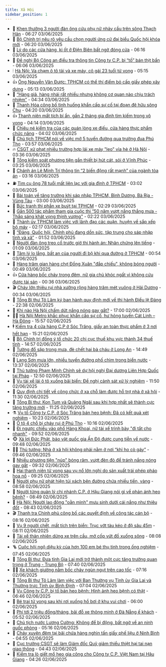 ```yaml
---
title: Xã Hội
sidebar_position: 1
---
```


<!-- dantri-xa-hoi:START -->
- 🫣 [Khen thưởng 3 người đàn ông cứu phụ nữ nhảy cầu trên sông Thạch Hãn](https://dantri.com.vn/xa-hoi/khen-thuong-3-nguoi-dan-ong-cuu-phu-nu-nhay-cau-tren-song-thach-han-20250603124447080.htm) - 06:27 03/06/2025
- 💼 [Bộ Chính trị nêu rõ yêu cầu chọn người ứng cử đại biểu Quốc hội khóa mới](https://dantri.com.vn/xa-hoi/bo-chinh-tri-neu-ro-yeu-cau-chon-nguoi-ung-cu-dai-bieu-quoc-hoi-khoa-moi-20250603131350569.htm) - 06:20 03/06/2025
- 🎊 [Lý do các cửa hàng, ki ốt ở Điện Biên bất ngờ đóng cửa](https://dantri.com.vn/xa-hoi/ly-do-cac-cua-hang-ki-ot-o-dien-bien-bat-ngo-dong-cua-20250603130333406.htm) - 06:16 03/06/2025
- 🙉 [Đề nghị Bộ Công an điều tra thông tin Công ty C.P. bị “tố” bán thịt bẩn](https://dantri.com.vn/xa-hoi/de-nghi-bo-cong-an-dieu-tra-thong-tin-cong-ty-cp-bi-to-ban-thit-ban-20250603130603915.htm) - 06:06 03/06/2025
- 🕯 [Hà Nội: Va chạm ô tô tải và xe máy, cô gái 23 tuổi tử vong](https://dantri.com.vn/xa-hoi/ha-noi-va-cham-o-to-tai-va-xe-may-co-gai-23-tuoi-tu-vong-20250603121217872.htm) - 05:15 03/06/2025
- 👍 [Ông Nguyễn Văn Được: TPHCM có thể thí điểm bỏ cấp giấy phép xây dựng](https://dantri.com.vn/xa-hoi/ong-nguyen-van-duoc-tphcm-co-the-thi-diem-bo-cap-giay-phep-xay-dung-20250603120620973.htm) - 05:13 03/06/2025
- 🤖 [“Hàng giả, hàng nhái rất nhiều nhưng không cơ quan nào chịu trách nhiệm”](https://dantri.com.vn/xa-hoi/hang-gia-hang-nhai-rat-nhieu-nhung-khong-co-quan-nao-chiu-trach-nhiem-20250603112243847.htm) - 04:34 03/06/2025
- 🙉 [Thanh Hóa công bố tình huống khẩn cấp sự cố tại đoạn đê hữu sông Chu](https://dantri.com.vn/xa-hoi/thanh-hoa-cong-bo-tinh-huong-khan-cap-su-co-tai-doan-de-huu-song-chu-20250603104952235.htm) - 04:20 03/06/2025
- 👍 [Thanh niên mất tích bí ẩn, gần 2 tháng gia đình tìm kiếm trong vô vọng](https://dantri.com.vn/xa-hoi/thanh-nien-mat-tich-bi-an-gan-2-thang-gia-dinh-tim-kiem-trong-vo-vong-20250603100729592.htm) - 04:14 03/06/2025
- 🗽 [Chiêu né kiểm tra của các quán lòng xe điếu, cửa hàng thực phẩm chức năng](https://dantri.com.vn/xa-hoi/chieu-ne-kiem-tra-cua-cac-quan-long-xe-dieu-cua-hang-thuc-pham-chuc-nang-20250603101009394.htm) - 04:02 03/06/2025
- 🗽 [Chủ tịch TPHCM nói về việc mở 5 tuyến đường qua trường đua Phú Thọ](https://dantri.com.vn/xa-hoi/chu-tich-tphcm-noi-ve-viec-mo-5-tuyen-duong-qua-truong-dua-phu-tho-20250603104405248.htm) - 03:57 03/06/2025
- 🔥 [CSGT xử phạt nhiều trường hợp lái xe máy &quot;leo&quot; vỉa hè ở Hà Nội](https://dantri.com.vn/xa-hoi/csgt-xu-phat-nhieu-truong-hop-lai-xe-may-leo-via-he-o-ha-noi-20250603102526335.htm) - 03:36 03/06/2025
- 🦒 [Tổng kiểm soát phương tiện gắn thiết bị hút cát, sỏi ở Vĩnh Phúc](https://dantri.com.vn/xa-hoi/tong-kiem-soat-phuong-tien-gan-thiet-bi-hut-cat-soi-o-vinh-phuc-20250603102217628.htm) - 03:25 03/06/2025
- 🧐 [Chánh án Lê Minh Trí thông tin “2 biến động rất mạnh” của ngành tòa án](https://dantri.com.vn/xa-hoi/chanh-an-le-minh-tri-thong-tin-2-bien-dong-rat-manh-cua-nganh-toa-an-20250603100907026.htm) - 03:16 03/06/2025
- ⛽️ [Tìm cụ ông 78 tuổi mất liên lạc với gia đình ở TPHCM](https://dantri.com.vn/xa-hoi/tim-cu-ong-78-tuoi-mat-lien-lac-voi-gia-dinh-o-tphcm-20250603095205884.htm) - 03:02 03/06/2025
- 🚀 [Bài toán về tăng trưởng khi sáp nhập TPHCM, Bình Dương, Bà Rịa - Vũng Tàu](https://dantri.com.vn/xa-hoi/bai-toan-ve-tang-truong-khi-sap-nhap-tphcm-binh-duong-ba-ria-vung-tau-20250603092944495.htm) - 03:00 03/06/2025
- 🦒 [Bức tranh thị phần xe buýt tại TPHCM](https://dantri.com.vn/xa-hoi/buc-tranh-thi-phan-xe-buyt-tai-tphcm-20250602215809670.htm) - 02:29 03/06/2025
- 🦅 [Gần 500 tác phẩm tham gia cuộc thi “50 năm vượt nắng thắng mưa - Thắp sáng khát vọng thịnh vượng&quot;](https://dantri.com.vn/xa-hoi/gan-500-tac-pham-tham-gia-cuoc-thi-50-nam-vuot-nang-thang-mua-thap-sang-khat-vong-thinh-vuong-20250603090720933.htm) - 02:22 03/06/2025
- 🚀 [Thành ủy TPHCM làm việc với lãnh đạo các quận, huyện về sắp xếp bộ máy](https://dantri.com.vn/xa-hoi/thanh-uy-tphcm-lam-viec-voi-lanh-dao-cac-quan-huyen-ve-sap-xep-bo-may-20250603083752653.htm) - 02:17 03/06/2025
- 🦅 [“Đảng, Quốc hội, Chính phủ đang dồn sức, tập trung cho sáp nhập tỉnh và xã”](https://dantri.com.vn/xa-hoi/dang-quoc-hoi-chinh-phu-dang-don-suc-tap-trung-cho-sap-nhap-tinh-va-xa-20250603084305956.htm) - 01:52 03/06/2025
- 🤠 [Người đàn ông treo cổ trước giờ thi hành án: Nhân chứng lên tiếng](https://dantri.com.vn/xa-hoi/nguoi-dan-ong-treo-co-truoc-gio-thi-hanh-an-nhan-chung-len-tieng-20250602010914262.htm) - 01:09 03/06/2025
- 💄 [Tâm lý lo lắng, bất an của người đi bộ khi qua đường ở TPHCM](https://dantri.com.vn/xa-hoi/tam-ly-lo-lang-bat-an-cua-nguoi-di-bo-khi-qua-duong-o-tphcm-20250602114332504.htm) - 00:54 03/06/2025
- 🥷 [Hàng trăm gian hàng chợ Đồng Xuân &quot;đắp chiếu&quot;, không bóng người](https://dantri.com.vn/xa-hoi/hang-tram-gian-hang-cho-dong-xuan-dap-chieu-khong-bong-nguoi-20250603004224906.htm) - 00:49 03/06/2025
- 👍 [Cửa hàng bốc cháy trong đêm, nữ gia chủ khóc ngất vì không cứu được tài sản](https://dantri.com.vn/xa-hoi/cua-hang-boc-chay-trong-dem-nu-gia-chu-khoc-ngat-vi-khong-cuu-duoc-tai-san-20250603070838219.htm) - 00:36 03/06/2025
- 🎬 [Cháy lớn thiêu rụi nhà xưởng rộng hàng trăm mét vuông ở Hải Dương](https://dantri.com.vn/xa-hoi/chay-lon-thieu-rui-nha-xuong-rong-hang-tram-met-vuong-o-hai-duong-20250603071941250.htm) - 00:34 03/06/2025
- 🦒 [Tổng Bí thư Tô Lâm ký ban hành quy định mới về thi hành Điều lệ Đảng](https://dantri.com.vn/xa-hoi/tong-bi-thu-to-lam-ky-ban-hanh-quy-dinh-moi-ve-thi-hanh-dieu-le-dang-20250602234159998.htm) - 22:38 02/06/2025
- 🌊 [Khi nào Hà Nội chấm dứt nắng nóng gay gắt?](https://dantri.com.vn/xa-hoi/khi-nao-ha-noi-cham-dut-nang-nong-gay-gat-20250602200541718.htm) - 17:00 02/06/2025
- 🧑‍💻 [Hà Nội Metro khắc phục khẩn cấp sự cố, hư hỏng tuyến Cát Linh – Hà Đông](https://dantri.com.vn/xa-hoi/ha-noi-metro-khac-phuc-khan-cap-su-co-hu-hong-tuyen-cat-linh-ha-dong-20250602225400041.htm) - 15:57 02/06/2025
- 🕴 [Kiểm tra 4 cửa hàng C.P ở Sóc Trăng, giấy an toàn thực phẩm ở 3 nơi hết hạn](https://dantri.com.vn/xa-hoi/kiem-tra-4-cua-hang-cp-o-soc-trang-giay-an-toan-thuc-pham-o-3-noi-het-han-20250602215110507.htm) - 15:21 02/06/2025
- 🤔 [Bộ Chính trị đồng ý tổ chức 20 chi cục thuế khu vực thành 34 thuế tỉnh](https://dantri.com.vn/xa-hoi/bo-chinh-tri-dong-y-to-chuc-20-chi-cuc-thue-khu-vuc-thanh-34-thue-tinh-20250602214531170.htm) - 14:57 02/06/2025
- 💄 [Tường đổ sập trong mưa, đè chết hai bà cháu ở Long An](https://dantri.com.vn/xa-hoi/tuong-do-sap-trong-mua-de-chet-hai-ba-chau-o-long-an-20250602214518454.htm) - 14:49 02/06/2025
- 🧠 [Lạng Sơn mưa lớn, nhiều tuyến đường phố chìm trong biển nước](https://dantri.com.vn/xa-hoi/lang-son-mua-lon-nhieu-tuyen-duong-pho-chim-trong-bien-nuoc-20250602203350258.htm) - 13:37 02/06/2025
- 🦣 [Thủ tướng Phạm Minh Chính sẽ dự hội nghị Đại dương Liên Hợp Quốc tại Pháp](https://dantri.com.vn/xa-hoi/thu-tuong-pham-minh-chinh-se-du-hoi-nghi-dai-duong-lien-hop-quoc-tai-phap-20250602192636702.htm) - 12:50 02/06/2025
- 💫 [Vụ tài xế lái ô tô xuống bãi biển: Đề nghị cảnh sát xử lý nghiêm](https://dantri.com.vn/xa-hoi/vu-tai-xe-lai-o-to-xuong-bai-bien-de-nghi-canh-sat-xu-ly-nghiem-20250602182729598.htm) - 11:50 02/06/2025
- 🚀 [Quy định chi tiết về công chức ở xa chỗ làm được hỗ trợ nhà ở xã hội](https://dantri.com.vn/xa-hoi/quy-dinh-chi-tiet-ve-cong-chuc-o-xa-cho-lam-duoc-ho-tro-nha-o-xa-hoi-20250602182553388.htm) - 11:30 02/06/2025
- 🤔 [Tổng Bí thư: Kon Tum và Quảng Ngãi sau khi hợp nhất sẽ thành cực tăng trưởng mới](https://dantri.com.vn/xa-hoi/tong-bi-thu-kon-tum-va-quang-ngai-sau-khi-hop-nhat-se-thanh-cuc-tang-truong-moi-20250602182510625.htm) - 11:25 02/06/2025
- ⚗️ [Vụ tố Công ty C.P. ở Sóc Trăng bán heo bệnh: Đã có kết quả xét nghiệm](https://dantri.com.vn/xa-hoi/vu-to-cong-ty-cp-o-soc-trang-ban-heo-benh-da-co-ket-qua-xet-nghiem-20250602165803578.htm) - 10:23 02/06/2025
- 🫶 [Ô tô 4 chỗ bị cháy rụi ở Phú Thọ](https://dantri.com.vn/xa-hoi/o-to-4-cho-bi-chay-rui-o-phu-tho-20250602171205690.htm) - 10:16 02/06/2025
- 🌮 [Đi ngược chiều vào phố Hàng Khoai, nữ tài xế trình bày &quot;đi tắt cho nhanh&quot;](https://dantri.com.vn/xa-hoi/di-nguoc-chieu-vao-pho-hang-khoai-nu-tai-xe-trinh-bay-di-tat-cho-nhanh-20250602163929100.htm) - 09:52 02/06/2025
- 🐵 [Xá lợi Đức Phật, bảo vật quốc gia Ấn Độ được cung tiễn về nước](https://dantri.com.vn/xa-hoi/xa-loi-duc-phat-bao-vat-quoc-gia-an-do-duoc-cung-tien-ve-nuoc-20250602162452920.htm) - 09:48 02/06/2025
- 🧑‍🏫 [Thủ tướng: Nhà ở xã hội không phải nằm ở nơi “khỉ ho cò gáy”](https://dantri.com.vn/xa-hoi/thu-tuong-nha-o-xa-hoi-khong-phai-nam-o-noi-khi-ho-co-gay-20250602162908700.htm) - 09:46 02/06/2025
- 💫 [Nhiều phương tiện &quot;núp&quot; bóng râm, vượt đèn đỏ để tránh nắng nóng gay gắt](https://dantri.com.vn/xa-hoi/nhieu-phuong-tien-nup-bong-ram-vuot-den-do-de-tranh-nang-nong-gay-gat-20250602161129278.htm) - 09:32 02/06/2025
- 🦩 [Hai thanh niên tử vong sau vụ nổ lớn nghi do sản xuất trái phép pháo hoa nổ](https://dantri.com.vn/xa-hoi/hai-thanh-nien-tu-vong-sau-vu-no-lon-nghi-do-san-xuat-trai-phep-phao-hoa-no-20250602154445383.htm) - 09:25 02/06/2025
- 🦄 [Người phụ nữ phát hiện túi xách bên đường chứa nhiều tiền, vàng](https://dantri.com.vn/xa-hoi/nguoi-phu-nu-phat-hien-tui-xach-ben-duong-chua-nhieu-tien-vang-20250602153629419.htm) - 08:58 02/06/2025
- 💂 [Người từng quản lý chi nhánh C.P. ở Hậu Giang nói gì về phản ánh heo bệnh?](https://dantri.com.vn/xa-hoi/nguoi-tung-quan-ly-chi-nhanh-cp-o-hau-giang-noi-gi-ve-phan-anh-heo-benh-20250530190338874.htm) - 08:49 02/06/2025
- 💄 [Hà Nội: Người lao động &quot;oằn mình&quot; mưu sinh dưới cái nắng như thiêu đốt](https://dantri.com.vn/xa-hoi/ha-noi-nguoi-lao-dong-oan-minh-muu-sinh-duoi-cai-nang-nhu-thieu-dot-20250602153407317.htm) - 08:43 02/06/2025
- 🎬 [Thanh tra Chính phủ công bố các quyết định về công tác cán bộ](https://dantri.com.vn/xa-hoi/thanh-tra-chinh-phu-cong-bo-cac-quyet-dinh-ve-cong-tac-can-bo-20250602151103822.htm) - 08:16 02/06/2025
- 👀 [Vụ 9 người chết, mất tích trên biển: Trục vớt tàu kéo ở độ sâu 45m](https://dantri.com.vn/xa-hoi/vu-9-nguoi-chet-mat-tich-tren-bien-truc-vot-tau-keo-o-do-sau-45m-20250602145140752.htm) - 08:11 02/06/2025
- 💃 [Tài xế thản nhiên dừng xe trên cầu, mở cốp vứt đồ xuống sông](https://dantri.com.vn/xa-hoi/tai-xe-than-nhien-dung-xe-tren-cau-mo-cop-vut-do-xuong-song-20250602143649646.htm) - 08:08 02/06/2025
- 🪜 [Cuộc hội ngộ diệu kỳ của hơn 100 em bé thụ tinh trong ống nghiệm](https://dantri.com.vn/xa-hoi/cuoc-hoi-ngo-dieu-ky-cua-hon-100-em-be-thu-tinh-trong-ong-nghiem-20250602141722676.htm) - 07:45 02/06/2025
- 📝 [Tổng Bí thư: Đưa tỉnh Gia Lai mới trở thành một cực tăng trưởng quan trọng ở Trung - Trung Bộ](https://dantri.com.vn/xa-hoi/tong-bi-thu-dua-tinh-gia-lai-moi-tro-thanh-mot-cuc-tang-truong-quan-trong-o-trung-trung-bo-20250602143926253.htm) - 07:40 02/06/2025
- 🧑‍💻 [Xe khách giường nằm bốc cháy ngùn ngụt trên cao tốc](https://dantri.com.vn/xa-hoi/xe-khach-giuong-nam-boc-chay-ngun-ngut-tren-cao-toc-20250602135500375.htm) - 07:16 02/06/2025
- 👺 [Tổng Bí thư Tô Lâm làm việc với Ban Thường vụ Tỉnh ủy Gia Lai và Thường trực Tỉnh ủy Bình Định](https://dantri.com.vn/xa-hoi/tong-bi-thu-to-lam-lam-viec-voi-ban-thuong-vu-tinh-uy-gia-lai-va-thuong-truc-tinh-uy-binh-dinh-20250602140445608.htm) - 07:04 02/06/2025
- 🌮 [Vụ Công ty C.P. bị tố bán heo bệnh: Hình ảnh heo bệnh có thật](https://dantri.com.vn/xa-hoi/vu-cong-ty-cp-bi-to-ban-heo-benh-hinh-anh-heo-benh-co-that-20250602133849855.htm) - 06:46 02/06/2025
- 🤭 [Bé trai tử vong sau khi rơi xuống hồ bơi ở khu vui chơi](https://dantri.com.vn/xa-hoi/be-trai-tu-vong-sau-khi-roi-xuong-ho-boi-o-khu-vui-choi-20250602124640404.htm) - 06:00 02/06/2025
- 💪 [Phí tới 2 triệu đồng/tháng, bãi đỗ xe thông minh ở Đà Nẵng ế khách](https://dantri.com.vn/xa-hoi/phi-toi-2-trieu-dongthang-bai-do-xe-thong-minh-o-da-nang-e-khach-20250602122406344.htm) - 05:52 02/06/2025
- 🧰 [Chủ tịch nước Lương Cường: Không để bị động, bất ngờ về an ninh quốc phòng](https://dantri.com.vn/xa-hoi/chu-tich-nuoc-luong-cuong-khong-de-bi-dong-bat-ngo-ve-an-ninh-quoc-phong-20250602121608255.htm) - 05:16 02/06/2025
- 🤡 [Cháy xuyên đêm tại bãi chứa hàng nghìn tấn giấy phế liệu ở Ninh Bình](https://dantri.com.vn/xa-hoi/chay-xuyen-dem-tai-bai-chua-hang-nghin-tan-giay-phe-lieu-o-ninh-binh-20250602105904064.htm) - 04:55 02/06/2025
- 🦆 [Cục trưởng CSGT sẽ làm Giám đốc Quỹ giảm thiểu thiệt hại tai nạn giao thông](https://dantri.com.vn/xa-hoi/cuc-truong-csgt-se-lam-giam-doc-quy-giam-thieu-thiet-hai-tai-nan-giao-thong-20250602112923428.htm) - 04:43 02/06/2025
- 🦍 [Kiểm tra lò giết mổ heo gia công cho Công ty C.P. Việt Nam tại Hậu Giang](https://dantri.com.vn/xa-hoi/kiem-tra-lo-giet-mo-heo-gia-cong-cho-cong-ty-cp-viet-nam-tai-hau-giang-20250602111336291.htm) - 04:26 02/06/2025<!-- dantri-xa-hoi:END -->
